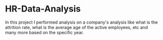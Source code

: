 # HR-Data-Analysis
In this project I performed analysis on a company's analysis like what is the attrition rate, what is the average age of the active employees, etc and many more based on the specific year.
